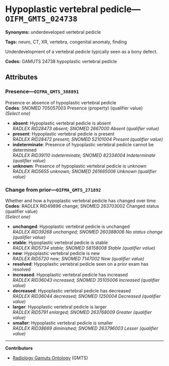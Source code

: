 # Hypoplastic vertebral pedicle—`OIFM_GMTS_024738`

**Synonyms:** underdeveloped vertebral pedicle

**Tags:** neuro, CT, XR, vertebra, congenital anomaly, finding

Underdevelopment of a vertebral pedicle typically seen as a bony defect.

**Codes:** GAMUTS 24738 hypoplastic vertebral pedicle

## Attributes

### Presence—`OIFMA_GMTS_388891`

Presence or absence of hypoplastic vertebral pedicle  
**Codes**: SNOMED 705057003 Presence (property) (qualifier value)  
*(Select one)*

- **absent**: Hypoplastic vertebral pedicle is absent  
_RADLEX RID28473 absent; SNOMED 2667000 Absent (qualifier value)_
- **present**: Hypoplastic vertebral pedicle is present  
_RADLEX RID28472 present; SNOMED 52101004 Present (qualifier value)_
- **indeterminate**: Presence of hypoplastic vertebral pedicle cannot be determined  
_RADLEX RID39110 indeterminate; SNOMED 82334004 Indeterminate (qualifier value)_
- **unknown**: Presence of hypoplastic vertebral pedicle is unknown  
_RADLEX RID5655 unknown; SNOMED 261665006 Unknown (qualifier value)_

### Change from prior—`OIFMA_GMTS_271892`

Whether and how a hypoplastic vertebral pedicle has changed over time  
**Codes**: RADLEX RID49896 change; SNOMED 263703002 Changed status (qualifier value)  
*(Select one)*

- **unchanged**: Hypoplastic vertebral pedicle is unchanged  
_RADLEX RID39268 unchanged; SNOMED 260388006 No status change (qualifier value)_
- **stable**: Hypoplastic vertebral pedicle is stable  
_RADLEX RID5734 stable; SNOMED 58158008 Stable (qualifier value)_
- **new**: Hypoplastic vertebral pedicle is new  
_RADLEX RID5720 new; SNOMED 7147002 New (qualifier value)_
- **resolved**: Hypoplastic vertebral pedicle seen on a prior exam has resolved  
- **increased**: Hypoplastic vertebral pedicle has increased  
_RADLEX RID36043 increased; SNOMED 35105006 Increased (qualifier value)_
- **decreased**: Hypoplastic vertebral pedicle has decreased  
_RADLEX RID36044 decreased; SNOMED 1250004 Decreased (qualifier value)_
- **larger**: Hypoplastic vertebral pedicle is larger  
_RADLEX RID5791 enlarged; SNOMED 263768009 Greater (qualifier value)_
- **smaller**: Hypoplastic vertebral pedicle is smaller  
_RADLEX RID38669 diminished; SNOMED 263796003 Lesser (qualifier value)_

---

**Contributors**

- [Radiology Gamuts Ontology](https://gamuts.net/) (GMTS)